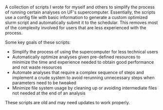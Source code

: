 A collection of scripts I wrote for myself and others to simplify the process of running certain analyses on UF's supercomputer. Essentially, the scripts use a config file with basic information to generate a custom optimized slurm script and automatically submit it to the schedular. This removes most of the complexity involved for users that are less experienced with the process.

Some key goals of these scripts:
- Simplify the process of using the supercomputer for less technical users
- Automatically optimize analyses given pre-defined resources to minimize the time and experience needed to obtain good performance and not waste resources
- Automate analyses that require a complex sequence of steps and implement a crude system to avoid rerunning unnecessary steps when parameters need to be tweaked
- Minimize file system usage by cleaning up or avoiding intermediate files not needed at the end of an analysis

These scripts are old and may need updates to work properly.
